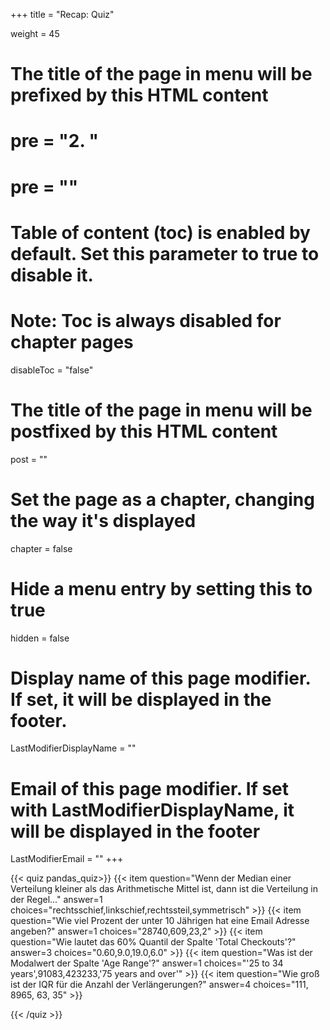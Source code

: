 +++
title = "Recap: Quiz"

weight = 45
# The title of the page in menu will be prefixed by this HTML content
# pre = "<b>2. </b>"
# pre = "<i class='fab fa-github'></i>"
# Table of content (toc) is enabled by default. Set this parameter to true to disable it.
# Note: Toc is always disabled for chapter pages
disableToc = "false"

# The title of the page in menu will be postfixed by this HTML content
post = ""
# Set the page as a chapter, changing the way it's displayed
chapter = false
# Hide a menu entry by setting this to true
hidden = false
# Display name of this page modifier. If set, it will be displayed in the footer.
LastModifierDisplayName = ""
# Email of this page modifier. If set with LastModifierDisplayName, it will be displayed in the footer
LastModifierEmail = ""
+++

{{< quiz pandas_quiz>}}
{{< item question="Wenn der Median einer Verteilung kleiner als das Arithmetische Mittel ist, dann ist die Verteilung in der Regel..." answer=1 choices="rechtsschief,linkschief,rechtssteil,symmetrisch" >}}
{{< item question="Wie viel Prozent der unter 10 Jährigen hat eine Email Adresse angeben?" answer=1 choices="28740,609,23,2" >}}
{{< item question="Wie lautet das 60% Quantil der Spalte 'Total Checkouts'?" answer=3 choices="0.60,9.0,19.0,6.0" >}}
{{< item question="Was ist der Modalwert der Spalte 'Age Range'?" answer=1 choices="'25 to 34 years',91083,423233,'75 years and over'" >}}
{{< item question="Wie groß ist der IQR für die Anzahl der Verlängerungen?" answer=4 choices="111, 8965, 63, 35" >}}

{{< /quiz >}}

